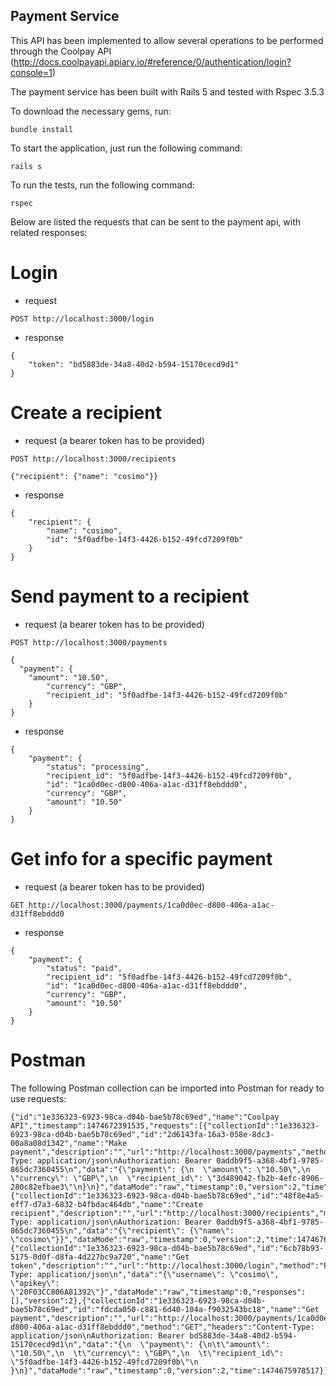 ## Payment Service
This API has been implemented to allow several operations to be performed through the Coolpay API (http://docs.coolpayapi.apiary.io/#reference/0/authentication/login?console=1)

The payment service has been built with Rails 5 and tested with Rspec 3.5.3

To download the necessary gems, run:
```
bundle install
````

To start the application, just run the following command:
```
rails s
```

To run the tests, run the following command:
```
rspec
```

Below are listed the requests that can be sent to the payment api, with related responses:

# Login

- request

```
POST http://localhost:3000/login

```

- response

```
{
    "token": "bd5883de-34a8-40d2-b594-15170cecd9d1"
}
```

# Create a recipient

- request (a bearer token has to be provided)

```
POST http://localhost:3000/recipients

{"recipient": {"name": "cosimo"}}

```

- response

```
{
    "recipient": {
        "name": "cosimo",
        "id": "5f0adfbe-14f3-4426-b152-49fcd7209f0b"
    }
}
```

# Send payment to a recipient

- request (a bearer token has to be provided)

```
POST http://localhost:3000/payments

{
  "payment": {
  	"amount": "10.50",
    	"currency": "GBP",
    	"recipient_id": "5f0adfbe-14f3-4426-b152-49fcd7209f0b"
    }
}

```

- response

```
{
    "payment": {
        "status": "processing",
        "recipient_id": "5f0adfbe-14f3-4426-b152-49fcd7209f0b",
        "id": "1ca0d0ec-d800-406a-a1ac-d31ff8ebddd0",
        "currency": "GBP",
        "amount": "10.50"
    }
}
```

# Get info for a specific payment

- request (a bearer token has to be provided)

```
GET http://localhost:3000/payments/1ca0d0ec-d800-406a-a1ac-d31ff8ebddd0

```

- response

```
{
    "payment": {
        "status": "paid",
        "recipient_id": "5f0adfbe-14f3-4426-b152-49fcd7209f0b",
        "id": "1ca0d0ec-d800-406a-a1ac-d31ff8ebddd0",
        "currency": "GBP",
        "amount": "10.50"
    }
}
```

# Postman

The following Postman collection can be imported into Postman for ready to use requests:

```
{"id":"1e336323-6923-98ca-d04b-bae5b78c69ed","name":"Coolpay API","timestamp":1474672391535,"requests":[{"collectionId":"1e336323-6923-98ca-d04b-bae5b78c69ed","id":"2d6143fa-16a3-058e-8dc3-00a8a08d1342","name":"Make payment","description":"","url":"http://localhost:3000/payments","method":"POST","headers":"Content-Type: application/json\nAuthorization: Bearer 0addb9f5-a368-4bf1-9785-865dc7360455\n","data":"{\"payment\": {\n  \"amount\": \"10.50\",\n  \"currency\": \"GBP\",\n  \"recipient_id\": \"3d489042-fb2b-4efc-8906-280c82efbae3\"\n}\n}","dataMode":"raw","timestamp":0,"version":2,"time":1474675103570},{"collectionId":"1e336323-6923-98ca-d04b-bae5b78c69ed","id":"48f8e4a5-eff7-d7a3-6832-b4fbdac464db","name":"Create recipient","description":"","url":"http://localhost:3000/recipients","method":"POST","headers":"Content-Type: application/json\nAuthorization: Bearer 0addb9f5-a368-4bf1-9785-865dc7360455\n","data":"{\"recipient\": {\"name\": \"cosimo\"}}","dataMode":"raw","timestamp":0,"version":2,"time":1474676211218},{"collectionId":"1e336323-6923-98ca-d04b-bae5b78c69ed","id":"6cb78b93-5175-0d0f-d8fa-4d227bc9a720","name":"Get token","description":"","url":"http://localhost:3000/login","method":"POST","headers":"Content-Type: application/json\n","data":"{\"username\": \"cosimo\", \"apikey\": \"20F03CC806A81392\"}","dataMode":"raw","timestamp":0,"responses":[],"version":2},{"collectionId":"1e336323-6923-98ca-d04b-bae5b78c69ed","id":"fdcda050-c881-6d40-104a-f9032543bc18","name":"Get payment","description":"","url":"http://localhost:3000/payments/1ca0d0ec-d800-406a-a1ac-d31ff8ebddd0","method":"GET","headers":"Content-Type: application/json\nAuthorization: Bearer bd5883de-34a8-40d2-b594-15170cecd9d1\n","data":"{\n  \"payment\": {\n\t\"amount\": \"10.50\",\n  \t\"currency\": \"GBP\",\n  \t\"recipient_id\": \"5f0adfbe-14f3-4426-b152-49fcd7209f0b\"\n  }\n}","dataMode":"raw","timestamp":0,"version":2,"time":1474675978517}]}
```
